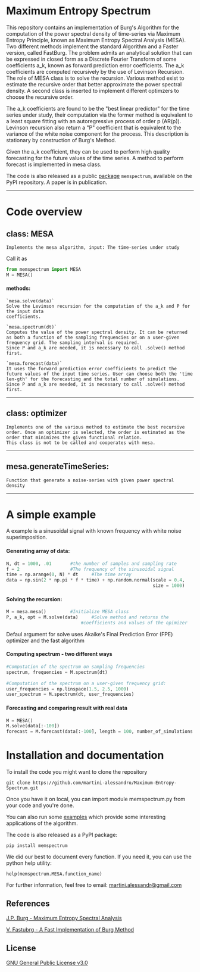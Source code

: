 # Maximum Entropy Spectrum 

This repository contains an implementation of Burg's Algorithm for the computation of the power spectral density of time-series via Maximum Entropy Principle, known as Maximum Entropy Spectral Analysis (MESA). Two different methods implement the standard Algorithm and a Faster version, called FastBurg. 
The problem admits an analytical solution that can be expressed in closed form as a Discrete 
Fourier Transform of some coefficients a_k, known as forward prediction error coefficients.
The a_k coefficients are computed recursively by the use of Levinson Recursion. The role of 
MESA class is to solve the recursion. 
Various method exist to estimate the recursive order that better approximate the power spectral 
density.  A second class is inserted to implement different optimzers to choose the recursive order. 

The a_k coefficients are found to be the "best linear predictor" for the time series under study,
their computation via the former method is equivalent to a least square fitting with an autoregressive
process of order p (AR(p)). Levinson recursion also return a "P" coefficient that is equivalent to the 
variance of the white noise component for the process. This description is stationary by construction 
of Burg's Method. 

Given the a_k coefficient, they can be used to perform high quality forecasting for the future
values of the time series. A method to perform forecast is implemented in mesa class.

The code is also released as a public [package](https://pypi.org/project/memspectrum/) `memspectrum`, available on the PyPI repository. A paper is in publication.

_________
# Code overview
## class: MESA 

	Implements the mesa algorithm, input: The time-series under study 

Call it as 
```Python
from memspectrum import MESA
M = MESA() 
```
#### methods: 

	`mesa.solve(data)`
	Solve the Levinson recursion for the computation of the a_k and P for the input data
	coefficients. 

	`mesa.spectrum(dt)` 
	Computes the value of the power spectral density. It can be returned as both a function of the sampling frequencies or on a user-given 
	frequency grid. The sampling interval is required. 
	Since P and a_k are needed, it is necessary to call .solve() method first. 
	
	`mesa.forecast(data)`
	It uses the forward prediction error coefficients to predict the future values of the input time series. User can choose both the 'time len-gth' for the forecasting and the total number of simulations. 
	Since P and a_k are needed, it is necessary to call .solve() method first. 


_________

## class: optimizer
	
	Implements one of the various method to estimate the best recursive order. Once an optimizer is selected, the order is estimated as the order that minimizes the given functional relation. 
	This class is not to be called and cooperates with mesa. 
	
	

_________

## mesa.generateTimeSeries:

    Function that generate a noise-series with given power spectral 
    density

____

# A simple example

A example is a sinusoidal signal with known frequency with white noise superimposition. 


#### Generating array of data:  
```Python
N, dt = 1000, .01 		#the number of samples and sampling rate 
f = 2 	 	   	    	#The frequency of the sinusoidal signal 
time = np.arange(0, N) * dt 	#The time array 
data = np.sin(2 * np.pi * f * time) + np.random.normal(scale = 0.4,
                                                       size = 1000)
```

#### Solving the recursion: 
```Python
M = mesa.mesa() 		#Initialize MESA class
P, a_k, opt = M.solve(data) 	#Solve method and returns the 
                            #coefficients and values of the opimizer
```
	
Defaul argument for solve uses Akaike's Final Prediction Error (FPE) optimizer and the fast algorithm 
	

#### Computing spectrum - two different ways 
```Python
#Computation of the spectrum on sampling frequencies 
spectrum, frequencies = M.spectrum(dt) 
	
#Computation of the spectrum on a user-given frequency grid: 
user_frequencies = np.linspace(1.5, 2.5, 1000) 
user_spectrum = M.spectrum(dt, user_frequencies) 
```


#### Forecasting and comparing result with real data 
```Python
M = MESA() 
M.solve(data[:-100]) 
forecast = M.forecast(data[:-100], length = 100, number_of_simulations = 1000)
```

# Installation and documentation

To install the code you might want to clone the repository

```
git clone https://github.com/martini-alessandro/Maximum-Entropy-Spectrum.git
```

Once you have it on local, you can import module memspectrum.py from your code and you're done.

You can also run some [examples](https://github.com/martini-alessandro/Maximum-Entropy-Spectrum/tree/main/examples) which provide some interesting applications of the algorithm.

The code is also released as a PyPI package:

```
pip install memspectrum
```

We did our best to document every function. If you need it, you can use the python help utility:

```
help(memspectrum.MESA.function_name)
```

For further information, feel free to email: [martini.alessandr@gmail.com](mailto:martini.alessandr@gmail.com)
	

## References 
[J.P. Burg - Maximum Entropy Spectral Analysis](http://sepwww.stanford.edu/data/media/public/oldreports/sep06/)

[V. Fastubrg - A Fast Implementation of Burg Method](
https://svn.xiph.org/websites/opus-codec.org/docs/vos_fastburg.pdf)

## License 
[GNU General Public License v3.0](https://github.com/martini-alessandro/Maximum-Entropy-Spectrum/blob/main/LICENSE)
